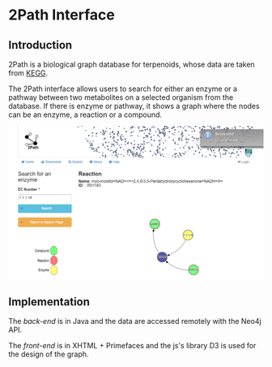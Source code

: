 # 2Path Interface

## Introduction
2Path is a biological graph database for terpenoids, whose data are taken from [KEGG](http://www.kegg.jp/).

The 2Path interface allows users to search for either an enzyme or a pathway between two metabolites on a selected organism from the database. If there is enzyme or pathway, it shows a graph where the nodes can be an enzyme, a reaction or a compound.

![enzyme_graph](https://github.com/gabepk/2path/blob/master/src/main/webapp/resources/images/enzyme.png)

## Implementation
The _back-end_ is in Java and the data are accessed remotely with the Neo4j API.

The _front-end_ is in XHTML + Primefaces and the js's library D3 is used for the design of the graph.
